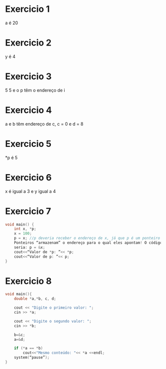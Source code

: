 # Exercicio 1

a é 20

# Exercicio 2

y é 4

# Exercicio 3

5 5 e o p têm o endereço de i

# Exercicio 4

a e b têm endereço de c, c = 0 e d = 8

# Exercicio 5

*p é 5

# Exercicio 6

x é igual a 3 e y igual a 4

# Exercicio 7

```cpp
void main() {
    int x, *p;
    x = 100;
    p = x; //p deveria receber o endereço de x, já que p é um ponteiro (e x não).
    Ponteiros “armazenam” o endereço para o qual eles apontam! O código correto
    seria: p = &x;
    cout<<“Valor de *p: ”<< *p;
    cout<<“Valor de p: ”<< p;
}
```

# Exercicio 8
```cpp
void main(){
    double *a,*b, c, d;

    cout << "Digite o primeiro valor: ";
    cin >> *a;

    cout << "Digite o segundo valor: ";
    cin >> *b;

    b=&c;
    a=&d;

    if (*a == *b)
        cout<<"Mesmo conteúdo: "<< *a <<endl;
    system(“pause”);
}
```